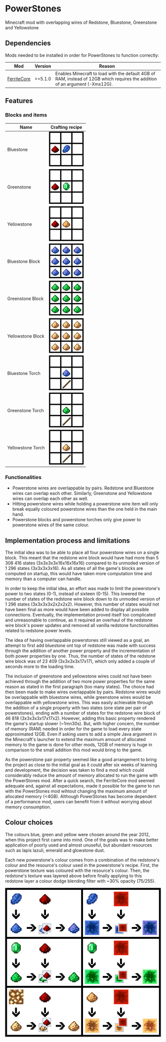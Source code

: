 # PowerStones
Minecraft mod with overlapping wires of Redstone, Bluestone, Greenstone and Yellowstone

## Dependencies

Mods needed to be installed in order for PowerStones to function correctly:

| Mod           | Version | Reason |
| ------------- | ------- | ------ |
| [FerriteCore] | >=5.1.0 | Enables Minecraft to load with the default 4GB of RAM, instead of 12GB which requires the addition of an argument (-Xmx12G). |

[FerriteCore]: https://modrinth.com/mod/ferrite-core

## Features

### Blocks and items

| Name              | Crafting recipe |
| ----------------- | --------------- |
| Bluestone         | <img src="./docs/bluestone_from_redstone.png" width="112" style="image-rendering: pixelated;">
| Greenstone        | <img src="./docs/greenstone_from_redstone.png" width="112" style="image-rendering: pixelated;">
| Yellowstone       | <img src="./docs/yellowstone_from_redstone.png" width="112" style="image-rendering: pixelated;">
| Bluestone Block   | <img src="./docs/bluestone_block.png" width="112" style="image-rendering: pixelated;">
| Greenstone Block  | <img src="./docs/greenstone_block.png" width="112" style="image-rendering: pixelated;">
| Yellowstone Block | <img src="./docs/yellowstone_block.png" width="112" style="image-rendering: pixelated;">
| Bluestone Torch   | <img src="./docs/bluestone_torch.png" width="112" style="image-rendering: pixelated;">
| Greenstone Torch  | <img src="./docs/greenstone_torch.png" width="112" style="image-rendering: pixelated;">
| Yellowstone Torch | <img src="./docs/yellowstone_torch.png" width="112" style="image-rendering: pixelated;">

### Functionalities

 - Powerstone wires are overlappable by pairs. Redstone and Bluestone wires can overlap each other. Similarly, Greenstone and Yellowstone wires can overlap each other as well.
 - Hitting powerstone wires while holding a powerstone wire item will only break equally coloured powerstone wires than the one held in the main hand.
 - Powerstone blocks and powerstone torches only give power to powerstone wires of the same colour.

## Implementation process and limitations

The initial idea was to be able to place all four powerstone wires on a single block. This meant that the redstone wire block would have had more than 5 308 416 states (3x3x3x3x16x16x16x16) compared to its unmoded version of 1 296 states (3x3x3x3x16). As all states of all the game's blocks are computed on startup, this would have taken more computation time and memory than a computer can handle.

In order to keep the initial idea, an effort was made to limit the powerstone's power to two states (0-1), instead of sixteen (0-15). This lowered the number of states of the redstone wire block down to its unmoded version of 1 296 states (3x3x3x3x2x2x2x2). However, this number of states would not have been final as more would have been added to display all possible connections. Eventually, the implementation proved itself too complicated and unreasonable to continue, as it required an overhaul of the redstone wire block's power updates and removed all vanilla redstone functionalities related to redstone power levels.

The idea of having overlappable powerstones still viewed as a goal, an attempt to first add bluestone ont top of redstone was made with success through the addition of another power property and the incrementation of both power properties by one. Thus, the number of states of the redstone wire block was of 23 409 (3x3x3x3x17x17), which only added a couple of seconds more to the loading time.

The inclusion of greenstone and yellowstone wires could not have been achieved through the addition of two more power properties for the same reason as stated in the first paragraph (too many states). The choice had then been made to make wires overlappable by pairs. Redstone wires would be overlappable with bluestone wires, while greenstone wires would be overlappable with yellowstone wires. This was easily achievable through the addition of a single property with two states (one state per pair of powerstones), ending with a number of states for the redstone wire block of 46 818 (3x3x3x3x17x17x2). However, adding this basic property rendered the game's startup slower (~1mn30s). But, with higher concern, the number of memory (RAM) needed in order for the game to load every state approximated 12GB. Even if asking users to add a simple Java argument in the Minecraft's launcher to extend the maximum amount of allocated memory to the game is done for other mods, 12GB of memory is huge in comparison to the small addition this mod would bring to the game.

As the powerstone pair property seemed like a good arrangement to bring the project as close to the initial goal as it could after six weeks of learning and development, the decision was taken to find a mod which could considerably reduce the amount of memory allocated to run the game with the PowerStones mod. After a quick search, the FerriteCore mod seemed adequate and, against all expectations, made it possible for the game to run with the PowerStones mod wihtout changing the maximum amount of allocated memory (<4GB). Although PowerStones has become dependent of a performance mod, users can benefit from it without worrying about memory consumption.

## Colour choices

The colours blue, green and yellow were chosen around the year 2012, when this project first came into mind. One of the goals was to make better application of poorly used and almost unuseful, but abundant resources such as lapis lazuli, emerald and glowstone dust.

Each new powerstone's colour comes from a combination of the redstone's colour and the resource's colour used in the powerstone's recipe. First, the powerstone texture was coloured with the resource's colour. Then, the redstone's texture was layered above before finally applying to this redstone layer a colour dodge blending filter with ~30% opacity (75/255).

<img src="./docs/colour_choices.png" width="640" style="image-rendering: pixelated;">

